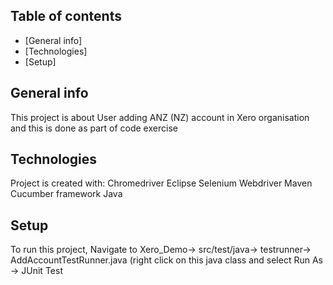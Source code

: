 ## Table of contents
* [General info]
* [Technologies]
* [Setup]

## General info
This project is about User adding ANZ (NZ) account in Xero organisation and this is done as part of code exercise
	
## Technologies
Project is created with:
Chromedriver
Eclipse
Selenium Webdriver
Maven
Cucumber framework
Java 
	
## Setup
To run this project, Navigate to Xero_Demo-> src/test/java-> testrunner-> AddAccountTestRunner.java (right click on this java class and select Run As -> JUnit Test
